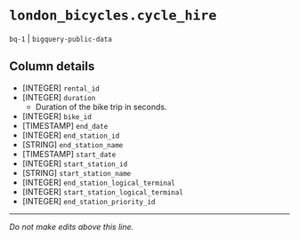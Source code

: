 # `london_bicycles.cycle_hire`
`bq-1` | `bigquery-public-data`

## Column details
* [INTEGER]   `rental_id`
* [INTEGER]   `duration`
  - Duration of the bike trip in seconds.
* [INTEGER]   `bike_id`
* [TIMESTAMP] `end_date`
* [INTEGER]   `end_station_id`
* [STRING]    `end_station_name`
* [TIMESTAMP] `start_date`
* [INTEGER]   `start_station_id`
* [STRING]    `start_station_name`
* [INTEGER]   `end_station_logical_terminal`
* [INTEGER]   `start_station_logical_terminal`
* [INTEGER]   `end_station_priority_id`

-------------------------------------------------------------------------------
*Do not make edits above this line.*
